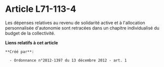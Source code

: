 # Article L71-113-4

Les dépenses relatives au revenu de solidarité active et à l'allocation personnalisée d'autonomie sont retracées dans un
chapitre individualisé du budget de la collectivité.

**Liens relatifs à cet article**

	**Créé par**:

	  - Ordonnance n°2012-1397 du 13 décembre 2012 - art. 1
